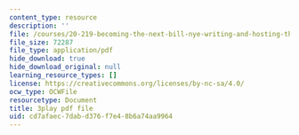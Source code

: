 ```yaml
---
content_type: resource
description: ''
file: /courses/20-219-becoming-the-next-bill-nye-writing-and-hosting-the-educational-show-january-iap-2015/cd7afaec7dabd376f7e48b6a74aa9964_ZMe7jSsPmW4.pdf
file_size: 72287
file_type: application/pdf
hide_download: true
hide_download_original: null
learning_resource_types: []
license: https://creativecommons.org/licenses/by-nc-sa/4.0/
ocw_type: OCWFile
resourcetype: Document
title: 3play pdf file
uid: cd7afaec-7dab-d376-f7e4-8b6a74aa9964
---
```

